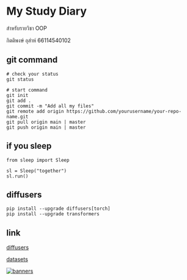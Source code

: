 


# My Study Diary

สำหรับรายวิชา OOP

กิตติพงษ์ อุส่าห์ 66114540102

## git command

```
# check your status
git status

# start command
git init
git add .
git commit -m "Add all my files"
git remote add origin https://github.com/yourusername/your-repo-name.git
git pull origin main | master
git push origin main | master
```

## if you sleep

```
from sleep import Sleep

sl = Sleep("together")
sl.run()
```

## diffusers
```
pip install --upgrade diffusers[torch]
pip install --upgrade transformers
```

## link
[diffusers](https://github.com/huggingface/diffusers)

[datasets](https://www.kaggle.com/datasets/salvatorerastelli/spotify-and-youtube/data)

[![banners](https://github.com/axyratio/axyratio.github.io/assets/159877997/5e9cda05-f772-405b-9544-909b772fb8d4)](https://www.buymeacoffee.com/kittiphong92)
